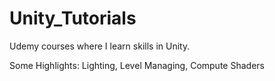 # Unity_Tutorials
Udemy courses where I learn skills in Unity.

Some Highlights:
Lighting, Level Managing, Compute Shaders
